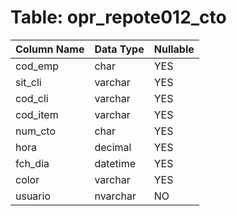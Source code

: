 # Table: opr_repote012_cto

| Column Name | Data Type | Nullable |
|-------------|-----------|----------|
| cod_emp | char | YES |
| sit_cli | varchar | YES |
| cod_cli | varchar | YES |
| cod_item | varchar | YES |
| num_cto | char | YES |
| hora | decimal | YES |
| fch_dia | datetime | YES |
| color | varchar | YES |
| usuario | nvarchar | NO |
